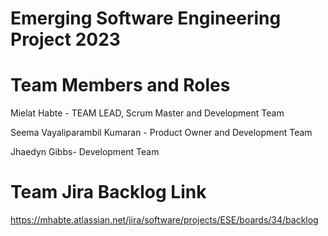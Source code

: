 # Emerging Software Engineering Project 2023

# Team Members and Roles
Mielat Habte - TEAM LEAD, Scrum Master and Development Team

Seema Vayaliparambil Kumaran - Product Owner and Development Team

Jhaedyn Gibbs- Development Team 

# Team Jira Backlog Link
https://mhabte.atlassian.net/jira/software/projects/ESE/boards/34/backlog
